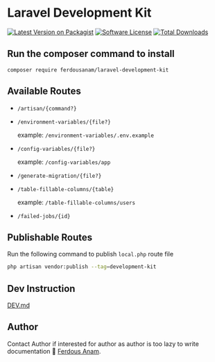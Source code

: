 # Laravel Development Kit

[![Latest Version on Packagist][ico-version]][link-packagist]
[![Software License][ico-license]](LICENSE.md)
[![Total Downloads][ico-downloads]][link-downloads]

## Run the composer command to install

```shell
composer require ferdousanam/laravel-development-kit
```

## Available Routes

- `/artisan/{command?}`
- `/environment-variables/{file?}`
    
    example: `/environment-variables/.env.example`
- `/config-variables/{file?}`

    example: `/config-variables/app`
- `/generate-migration/{file?}`

- `/table-fillable-columns/{table}`

    example: `/table-fillable-columns/users`
- `/failed-jobs/{id}`


## Publishable Routes

Run the following command to publish `local.php` route file
```bash
php artisan vendor:publish --tag=development-kit
```

## Dev Instruction
[DEV.md](DEV.md)

## Author

Contact Author if interested for author as author is too lazy to write documentation
🙁 [Ferdous Anam](https://ferdousanam.gitlab.io).

[ico-version]: https://img.shields.io/packagist/v/ferdousanam/laravel-development-kit?style=flat-square
[ico-downloads]: https://img.shields.io/packagist/dt/ferdousanam/laravel-development-kit?style=flat-square
[ico-license]: https://img.shields.io/github/license/ferdousanam/laravel-development-kit?style=flat-square
[link-packagist]: https://packagist.org/packages/ferdousanam/laravel-development-kit
[link-downloads]: https://packagist.org/packages/ferdousanam/laravel-development-kit
[link-author]: https://github.com/ferdousanam

